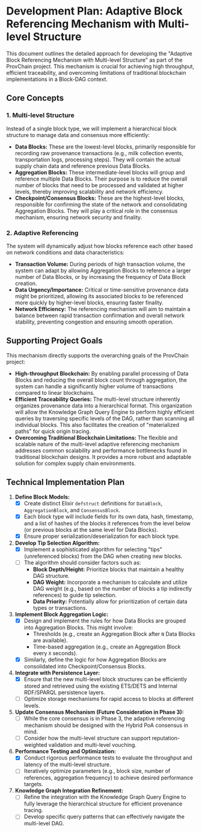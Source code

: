 # Development Plan: Adaptive Block Referencing Mechanism with Multi-level Structure

This document outlines the detailed approach for developing the "Adaptive Block Referencing Mechanism with Multi-level Structure" as part of the ProvChain project. This mechanism is crucial for achieving high throughput, efficient traceability, and overcoming limitations of traditional blockchain implementations in a Block-DAG context.

## Core Concepts

### 1. Multi-level Structure
Instead of a single block type, we will implement a hierarchical block structure to manage data and consensus more efficiently:

*   **Data Blocks:** These are the lowest-level blocks, primarily responsible for recording raw provenance transactions (e.g., milk collection events, transportation logs, processing steps). They will contain the actual supply chain data and reference previous Data Blocks.
*   **Aggregation Blocks:** These intermediate-level blocks will group and reference multiple Data Blocks. Their purpose is to reduce the overall number of blocks that need to be processed and validated at higher levels, thereby improving scalability and network efficiency.
*   **Checkpoint/Consensus Blocks:** These are the highest-level blocks, responsible for confirming the state of the network and consolidating Aggregation Blocks. They will play a critical role in the consensus mechanism, ensuring network security and finality.

### 2. Adaptive Referencing
The system will dynamically adjust how blocks reference each other based on network conditions and data characteristics:

*   **Transaction Volume:** During periods of high transaction volume, the system can adapt by allowing Aggregation Blocks to reference a larger number of Data Blocks, or by increasing the frequency of Data Block creation.
*   **Data Urgency/Importance:** Critical or time-sensitive provenance data might be prioritized, allowing its associated blocks to be referenced more quickly by higher-level blocks, ensuring faster finality.
*   **Network Efficiency:** The referencing mechanism will aim to maintain a balance between rapid transaction confirmation and overall network stability, preventing congestion and ensuring smooth operation.

## Supporting Project Goals

This mechanism directly supports the overarching goals of the ProvChain project:

*   **High-throughput Blockchain:** By enabling parallel processing of Data Blocks and reducing the overall block count through aggregation, the system can handle a significantly higher volume of transactions compared to linear blockchains.
*   **Efficient Traceability Queries:** The multi-level structure inherently organizes provenance data into a hierarchical format. This organization will allow the Knowledge Graph Query Engine to perform highly efficient queries by traversing specific levels of the DAG, rather than scanning all individual blocks. This also facilitates the creation of "materialized paths" for quick origin tracing.
*   **Overcoming Traditional Blockchain Limitations:** The flexible and scalable nature of the multi-level adaptive referencing mechanism addresses common scalability and performance bottlenecks found in traditional blockchain designs. It provides a more robust and adaptable solution for complex supply chain environments.

## Technical Implementation Plan

1.  **Define Block Models:**
    *   [x] Create distinct Elixir `defstruct` definitions for `DataBlock`, `AggregationBlock`, and `ConsensusBlock`.
    *   [x] Each block type will include fields for its own data, hash, timestamp, and a list of hashes of the blocks it references from the level below (or previous blocks at the same level for Data Blocks).
    *   [x] Ensure proper serialization/deserialization for each block type.

2.  **Develop Tip Selection Algorithm:**
    *   [x] Implement a sophisticated algorithm for selecting "tips" (unreferenced blocks) from the DAG when creating new blocks.
    *   [ ] The algorithm should consider factors such as:
        *   **Block Depth/Height:** Prioritize blocks that maintain a healthy DAG structure.
        *   **DAG Weight:** Incorporate a mechanism to calculate and utilize DAG weight (e.g., based on the number of blocks a tip indirectly references) to guide tip selection.
        *   **Data Priority:** Potentially allow for prioritization of certain data types or transactions.

3.  **Implement Block Aggregation Logic:**
    *   [x] Design and implement the rules for how Data Blocks are grouped into Aggregation Blocks. This might involve:
        *   Thresholds (e.g., create an Aggregation Block after `N` Data Blocks are available).
        *   Time-based aggregation (e.g., create an Aggregation Block every `X` seconds).
    *   [x] Similarly, define the logic for how Aggregation Blocks are consolidated into Checkpoint/Consensus Blocks.

4.  **Integrate with Persistence Layer:**
    *   [x] Ensure that the new multi-level block structures can be efficiently stored and retrieved using the existing ETS/DETS and Internal RDF/SPARQL persistence layers.
    *   [ ] Optimize storage mechanisms for rapid access to blocks at different levels.

5.  **Update Consensus Mechanism (Future Consideration in Phase 3):**
    *   [ ] While the core consensus is in Phase 3, the adaptive referencing mechanism should be designed with the Hybrid PoA consensus in mind.
    *   [ ] Consider how the multi-level structure can support reputation-weighted validation and multi-level vouching.

6.  **Performance Testing and Optimization:**
    *   [x] Conduct rigorous performance tests to evaluate the throughput and latency of the multi-level structure.
    *   [ ] Iteratively optimize parameters (e.g., block size, number of references, aggregation frequency) to achieve desired performance targets.

7.  **Knowledge Graph Integration Refinement:**
    *   [ ] Refine the integration with the Knowledge Graph Query Engine to fully leverage the hierarchical structure for efficient provenance tracing.
    *   [ ] Develop specific query patterns that can effectively navigate the multi-level DAG.